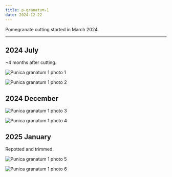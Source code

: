 ```yaml
---
title: p-granatum-1
date: 2024-12-22
---
```


Pomegranate cutting started in March 2024.

---

## 2024 July

~4 months after cutting.

![Punica granatum 1 photo 1](/images/grow-logs/p-granatum-1-photo-1.png)

![Punica granatum 1 photo 2](/images/grow-logs/p-granatum-1-photo-2.png)

## 2024 December

![Punica granatum 1 photo 3](/images/grow-logs/p-granatum-1-photo-3.jpg)

![Punica granatum 1 photo 4](/images/grow-logs/p-granatum-1-photo-4.jpg)

## 2025 January

Repotted and trimmed.

![Punica granatum 1 photo 5](/images/grow-logs/p-granatum-1-photo-5.jpg)

![Punica granatum 1 photo 6](/images/grow-logs/p-granatum-1-photo-6.jpg)
